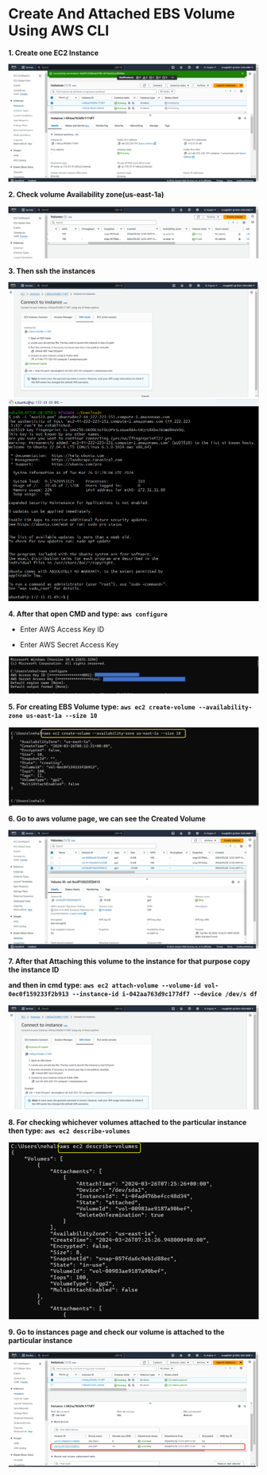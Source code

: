 # Create And Attached EBS Volume Using AWS CLI

**1. Create one EC2 Instance**

![Image](./Images/EBS-AWS-CLI/1.png)

**2. Check volume Availability zone(us-east-1a)**

![Image](./Images/EBS-AWS-CLI/2.png)

**3. Then ssh the instances**

![Image](./Images/EBS-AWS-CLI/3a.png)
![Image](./Images/EBS-AWS-CLI/4.png)

**4.  After that open CMD and type: `aws configure`**

- Enter AWS Access Key ID

- Enter AWS Secret Access Key

![Image](./Images/EBS-AWS-CLI/5.png)

**5. For creating EBS Volume type: `aws ec2 create-volume --availability-zone us-east-1a --size 10`**

![Image](./Images/EBS-AWS-CLI/6.png)

**6. Go to aws volume page, we can see the Created Volume**

![Image](./Images/EBS-AWS-CLI/7.png)

**7. After that Attaching this volume to the instance for that purpose copy the instance ID**

**and then in cmd type: `aws ec2 attach-volume --volume-id vol-0ec0f159233f2b913 --instance-id i-042aa763d9c177df7 --device /dev/s
df`**

![Image](./Images/EBS-AWS-CLI/8.png)

**8. For checking whichever volumes attached to the particular instance then type: `aws ec2 describe-volumes`**

![Image](./Images/EBS-AWS-CLI/9.png)

**9. Go to instances page and check our volume is attached to the particular instance**

![Image](./Images/EBS-AWS-CLI/10.png)
